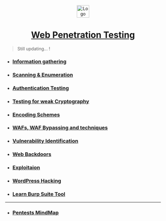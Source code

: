 <br />
<p align="center">
  <a href="https://github.com/sarathlalup">
    <img src="https://encrypted-tbn0.gstatic.com/images?q=tbn:ANd9GcS9GTygKCfb-y1CpR9-kO6KFxuFsPaot6O3JD7OMMf8xWLOh_57DA&s" alt="Logo" width="40" height="40">
  <h1 align="center">Web Penetration Testing </h1>
    
   </a>
  

  

 
</p>

> Still updating...   !

* ###  [  Information gathering](https://github.com/sarathlalup/Penetration-Testing/blob/master/Website%20Hacking/Web%20Information%20Gathering/README.md)

 * ###  [  Scanning & Enumeration](https://github.com/sarathlalup/Penetration-Testing/blob/master/Website%20Hacking/Web%20Scanning%20%26%20Enumeration/README.md)
   
 * ###  [ Authentication Testing](https://github.com/sarathlalup/Penetration-Testing/blob/master/Website%20Hacking/Authentication%20Testing/README.md )  

 * ###  [ Testing for weak Cryptography ](https://github.com/sarathlalup/Penetration-Testing/blob/master/Website%20Hacking/SSL%20%26%20TLS/README.md )
   
 * ###  [ Encoding Schemes](https://github.com/sarathlalup/Penetration-Testing/blob/master/Website%20Hacking/Encoding%20Schemes/README.md )
   
 * ###  [ WAFs, WAF Bypassing and techniques ](https://github.com/sarathlalup/Cyber-security/blob/master/Website%20Hacking/Bypassing-Web%20Application%20Firewalls/README.md )

* ###  [Vulnerability Identification](https://github.com/sarathlalup/Penetration-Testing/blob/master/Website%20Hacking/Web%20Vulnerability%20Scanning/README.md)
      
* ###  [ Web Backdoors](https://github.com/sarathlalup/Cyber-security/tree/master/Website%20Hacking/Web%20Backdoors)

* ###  [ Exploitaion](https://github.com/sarathlalup/Penetration-Testing/blob/master/Website%20Hacking/Web%20Attacks/README.md)

* ###  [ WordPress Hacking](https://github.com/sarathlalup/Penetration-Testing/blob/master/Website%20Hacking/WordPress%20Hacking/README.md )
* ###  [ Learn Burp Suite Tool](https://github.com/sarathlalup/Penetration-Testing/blob/master/Top%20Tools/Burp%20Suite/README.md )

---------------------------------------------------------------------------------------------------------------------------------

 * ###  [ Pentests MindMap](https://www.amanhardikar.com/mindmaps/Practice.html )
